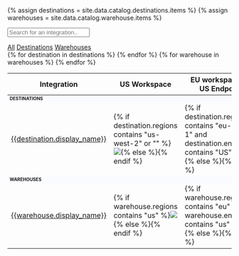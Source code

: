 {% assign destinations = site.data.catalog.destinations.items %}
{% assign warehouses = site.data.catalog.warehouse.items %}

<input class="table-search" type="text" id="filterInput" onkeyup="searchFilter()"
  placeholder="Search for an integration..">
<div class="button-container" id="btnContainer">
  <a href="#" id="all" class="button button-link active">All</a>
  <a href="#" id="destination" class="button button-link">Destinations</a>
  <a href="#" id="warehouse" class="button button-link">Warehouses</a>
</div>

<table id="settingsTable">
  <thead>
    <tr>
      <th>Integration</th>
      <th>US Workspace</th>
      <th>EU workspace w/ US Endpoint</th>
    </tr>
  </thead>
  <tbody>
    <tr class="settingRow destination">
      <td colspan="4" style="font-weight: bold; background-color:fafbff;font-size: 10px; text-transform: uppercase;"
        id="settingRow">
        Destinations</td>
    </tr>
    {% for destination in destinations %}
    <tr class="settingRow destination" id="settingRow">
      <td><a href="/docs/{{destination.url}}">{{destination.display_name}}</a></td>
      <td>{% if destination.regions contains "us-west-2" or "" %}<img class="inline"
          src="/docs/images/supported.svg" />{% else %}<img alt="" class="inline"
          src="/docs/images/unsupported.svg" />{% endif %}</td>
      <td>{% if destination.regions contains "eu-west-1" and destination.endpoints contains "US" %}<img class="inline"
          src="/docs/images/supported.svg" />{% else %}<img alt="" class="inline"
          src="/docs/images/unsupported.svg" />{% endif %}</td>
    </tr>
    {% endfor %}
    <tr class="settingRow warehouse">
      <td colspan="4" style="font-weight: bold; background-color:fafbff;font-size: 10px; text-transform: uppercase;"
        id="settingRow">
        Warehouses</td>
    </tr>
    {% for warehouse in warehouses %}
    <tr class="settingRow warehouse" id="settingRow">
      <td><a href="/docs/{{warehouse.url}}">{{warehouse.display_name}}</a></td>
      <td>{% if warehouse.regions contains "us" %}<img class="inline" src="/docs/images/supported.svg" />{% else %}<img
          alt="" class="inline" src="/docs/images/unsupported.svg" />{% endif %}</td>
      <td>{% if warehouse.regions contains "eu" and warehouse.endpoints contains "us" %}<img class="inline"
          src="/docs/images/supported.svg" />{% else %}<img alt="" class="inline"
          src="/docs/images/unsupported.svg" />{% endif %}</td>
    </tr>
    {% endfor %}
  </tbody>
</table>

<script>
  function searchFilter() {
    var input, filter, table, tr, td, i, txtValue;

    input = document.getElementById("filterInput");
    filter = input.value.toUpperCase();
    table = document.getElementById("settingsTable");
    tr = document.getElementsByClassName("settingRow");
    for (i = 0; i < tr.length; i++) {
      td = tr[i].getElementsByTagName("td")[0];
      if (td) {
        txtValue = td.textContent || td.innerText;
        if (txtValue.toUpperCase().indexOf(filter) > -1) {
          tr[i].style.display = "";
        } else {
          tr[i].style.display = "none"
        }
      }
    }
  }

</script>